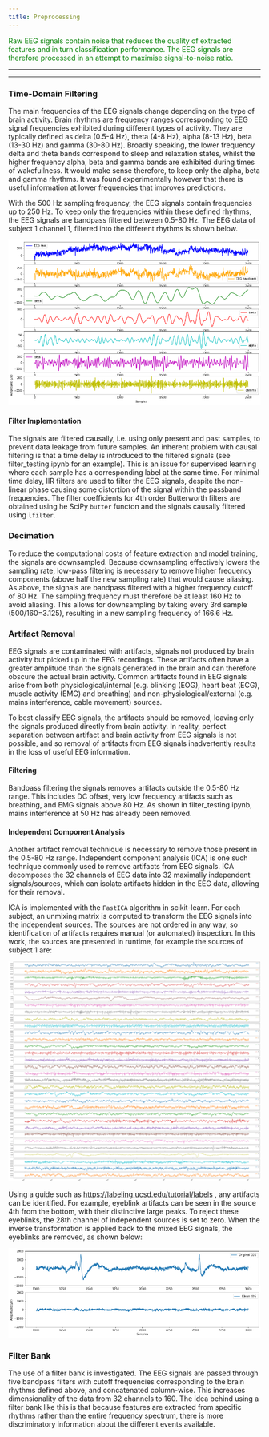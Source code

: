 ```yaml
---
title: Preprocessing
---
```


<span style="color:green">
Raw EEG signals contain noise that reduces the quality of extracted features and in turn classification performance. The EEG signals are therefore processed in an attempt to maximise signal-to-noise ratio. 
</span>

---
---

### Time-Domain Filtering
The main frequencies of the EEG signals change depending on the type of brain activity. Brain rhythms are frequency ranges corresponding to EEG signal frequencies exhibited during different types of activity. They are typically defined as delta (0.5-4 Hz), theta (4-8 Hz), alpha (8-13 Hz), beta (13-30 Hz) and gamma (30-80 Hz). Broadly speaking, the lower frequency delta and theta bands correspond to sleep and relaxation states, whilst the higher frequency alpha, beta and gamma bands are exhibited during times of wakefullness. It would make sense therefore, to keep only the alpha, beta and gamma rhythms. It was found experimentally however that there is useful information at lower frequencies that improves predictions. 


With the 500 Hz sampling frequency, the EEG signals contain frequencies up to 250 Hz. To keep only the frequencies within these defined rhythms, the EEG signals are bandpass filtered between 0.5-80 Hz. The EEG data of subject 1 channel 1, filtered into the different rhythms is shown below. 

![subject 1 channel 1 rhythms](images/subj1_rhythms.png) 

#### Filter Implementation
The signals are filtered causally, i.e. using only present and past samples, to prevent data leakage from future samples. An inherent problem with causal filtering is that a time delay is introduced to the filtered signals (see filter_testing.ipynb for an example). This is an issue for supervised learning where each sample has a corresponding label at the same time. For minimal time delay, IIR filters are used to filter the EEG signals, despite the non-linear phase causing some distortion of the signal within the passband frequencies. The filter coefficients for 4th order Butterworth filters are obtained using he SciPy `butter` functon and the signals causally filtered using `lfilter`.

### Decimation
To reduce the computational costs of feature extraction and model training, the signals are downsampled. Because downsampling effectively lowers the sampling rate, low-pass filtering is necessary to remove higher frequency components (above half the new sampling rate) that would cause aliasing. As above, the signals are bandpass filtered with a higher frequency cutoff of 80 Hz. The sampling frequency must therefore be at least 160 Hz to avoid aliasing. This allows for downsampling by taking every 3rd sample (500/160=3.125), resulting in a new sampling frequency of 166.6 Hz.

### Artifact Removal
EEG signals are contaminated with artifacts, signals not produced by brain activity but picked up in the EEG recordings. These artifacts often have a greater amplitude than the signals generated in the brain and can therefore obscure the actual brain activity. Common artifacts found in EEG signals arise from both physiological/internal (e.g. blinking (EOG), heart beat (ECG), muscle activity (EMG) and breathing) and non-physiological/external (e.g. mains interference, cable movement) sources. 

To best classify EEG signals, the artifacts should be removed, leaving only the signals produced directly from brain activity. In reality, perfect separation between artifact and brain activity from EEG signals is not possible, and so removal of artifacts from EEG signals inadvertently results in the loss of useful EEG information. 

#### Filtering
Bandpass filtering the signals removes artifacts outside the 0.5-80 Hz range. This includes DC offset, very low frequency artifacts such as breathing, and EMG signals above 80 Hz. As shown in filter_testing.ipynb, mains interference at 50 Hz has already been removed.

#### Independent Component Analysis
Another artifact removal technique is necessary to remove those present in the 0.5-80 Hz range. Independent component analysis (ICA) is one such technique commonly used to remove artifacts from EEG signals. ICA decomposes the 32 channels of EEG data into 32 maximally independent signals/sources, which can isolate artifacts hidden in the EEG data, allowing for their removal. 

ICA is implemented with the `FastICA` algorithm in scikit-learn. For each subject, an unmixing matrix is computed to transform the EEG signals into the independent sources. The sources are not ordered in any way, so identification of artifacts requires manual (or automated) inspection. In this work, the sources are presented in runtime, for example the sources of subject 1 are:

![subj1_ica](images/subj1_ica.png)

Using a guide such as https://labeling.ucsd.edu/tutorial/labels , any artifacts can be identified. For example, eyeblink artifacts can be seen in the source 4th from the bottom, with their distinctive large peaks. To reject these eyeblinks, the 28th channel of independent sources is set to zero. When the inverse transformation is applied back to the mixed EEG signals, the eyeblinks are removed, as shown below:

![subj1_w_eyeblink](images/subj1_eyeblink.png)

### Filter Bank
The use of a filter bank is investigated. The EEG signals are passed through five bandpass filters with cutoff frequencies corresponding to the brain rhythms defined above, and concatenated column-wise. This increases dimensionality of the data from 32 channels to 160. The idea behind using a filter bank like this is that because features are extracted from specific rhythms rather than the entire frequency spectrum, there is more discriminatory information about the different events available.  
